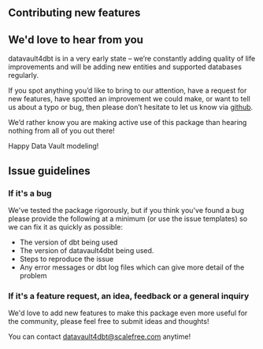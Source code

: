 ## Contributing new features

## We'd love to hear from you

datavault4dbt is in a very early state – we’re constantly adding quality of life improvements and will be adding
new entities and supported databases regularly.
 
If you spot anything you’d like to bring to our attention, have a request for new features, have spotted an improvement we could make, 
or want to tell us about a typo or bug, then please don’t hesitate to let us know via [github](https://github.com/ScalefreeCOM/datavault4dbt/issues). 

We’d rather know you are making active use of this package than hearing nothing from all of you out there! 

Happy Data Vault modeling!

## Issue guidelines

### If it's a bug
We've tested the package rigorously, but if you think you've found a bug please provide the following 
at a minimum (or use the issue templates) so we can fix it as quickly as possible:

- The version of dbt being used
- The version of datavault4dbt being used.
- Steps to reproduce the issue
- Any error messages or dbt log files which can give more detail of the problem

### If it's a feature request, an idea, feedback or a general inquiry
We'd love to add new features to make this package even more useful for the community,
please feel free to submit ideas and thoughts!

You can contact datavault4dbt@scalefree.com anytime!
